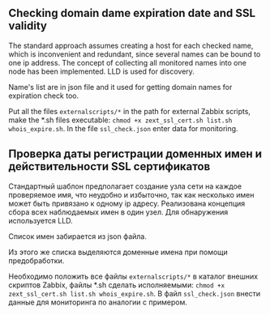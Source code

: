## Checking domain dame expiration date and SSL validity
The standard approach assumes creating a host for each checked name, which is inconvenient and redundant, since several names can be bound to one ip address.
The concept of collecting all monitored names into one node has been implemented. LLD is used for discovery.

Name's list are in json file and it used for getting domain names for expiration check too.

Put all the files `externalscripts/*` in the path for external Zabbix scripts, make the *.sh files executable: `chmod +x zext_ssl_cert.sh list.sh whois_expire.sh`.
In the file `ssl_check.json` enter data for monitoring.

## Проверка даты регистрации доменных имен и действительности SSL сертификатов
Стандартный шаблон предполагает создание узла сети на каждое проверяемое имя, что неудобно и избыточно, так как несколько имен может быть привязано к одному ip адресу.
Реализована концепция сбора всех наблюдаемых имен в один узел. Для обнаружения используется LLD.

Список имен забирается из json файла.

Из этого же списка выделяются доменные имена при помощи предобработки.

Необходимо положить все файлы `externalscripts/*` в каталог внешних скриптов Zabbix, файлы *.sh сделать исполняемыми: `chmod +x zext_ssl_cert.sh list.sh whois_expire.sh`. 
В файл `ssl_check.json` внести данные для мониторинга по аналогии с примером. 
